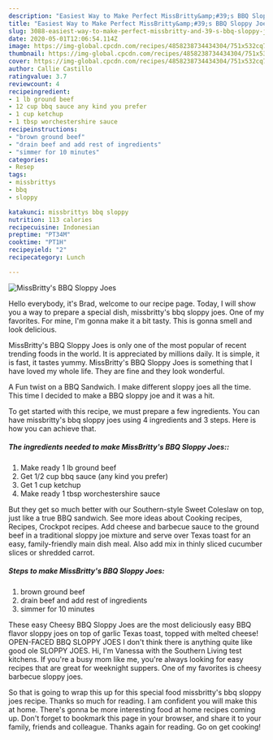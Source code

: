 ```yaml
---
description: "Easiest Way to Make Perfect MissBritty&amp;#39;s BBQ Sloppy Joes"
title: "Easiest Way to Make Perfect MissBritty&amp;#39;s BBQ Sloppy Joes"
slug: 3088-easiest-way-to-make-perfect-missbritty-and-39-s-bbq-sloppy-joes
date: 2020-05-01T12:06:54.114Z
image: https://img-global.cpcdn.com/recipes/4858238734434304/751x532cq70/missbrittys-bbq-sloppy-joes-recipe-main-photo.jpg
thumbnail: https://img-global.cpcdn.com/recipes/4858238734434304/751x532cq70/missbrittys-bbq-sloppy-joes-recipe-main-photo.jpg
cover: https://img-global.cpcdn.com/recipes/4858238734434304/751x532cq70/missbrittys-bbq-sloppy-joes-recipe-main-photo.jpg
author: Callie Castillo
ratingvalue: 3.7
reviewcount: 4
recipeingredient:
- 1 lb ground beef
- 12 cup bbq sauce any kind you prefer
- 1 cup ketchup
- 1 tbsp worchestershire sauce
recipeinstructions:
- "brown ground beef"
- "drain beef and add rest of ingredients"
- "simmer for 10 minutes"
categories:
- Resep
tags:
- missbrittys
- bbq
- sloppy

katakunci: missbrittys bbq sloppy
nutrition: 113 calories
recipecuisine: Indonesian
preptime: "PT34M"
cooktime: "PT1H"
recipeyield: "2"
recipecategory: Lunch

---
```



![MissBritty&#39;s BBQ Sloppy Joes](https://img-global.cpcdn.com/recipes/4858238734434304/751x532cq70/missbrittys-bbq-sloppy-joes-recipe-main-photo.jpg)

Hello everybody, it's Brad, welcome to our recipe page. Today, I will show you a way to prepare a special dish, missbritty&#39;s bbq sloppy joes. One of my favorites. For mine, I'm gonna make it a bit tasty. This is gonna smell and look delicious.

MissBritty&#39;s BBQ Sloppy Joes is only one of the most popular of recent trending foods in the world. It is appreciated by millions daily. It is simple, it is fast, it tastes yummy. MissBritty&#39;s BBQ Sloppy Joes is something that I have loved my whole life. They are fine and they look wonderful.

A Fun twist on a BBQ Sandwich. I make different sloppy joes all the time. This time I decided to make a BBQ sloppy joe and it was a hit.


To get started with this recipe, we must prepare a few ingredients. You can have missbritty&#39;s bbq sloppy joes using 4 ingredients and 3 steps. Here is how you can achieve that.

##### The ingredients needed to make MissBritty&#39;s BBQ Sloppy Joes::

1. Make ready 1 lb ground beef
1. Get 1/2 cup bbq sauce (any kind you prefer)
1. Get 1 cup ketchup
1. Make ready 1 tbsp worchestershire sauce


But they get so much better with our Southern-style Sweet Coleslaw on top, just like a true BBQ sandwich. See more ideas about Cooking recipes, Recipes, Crockpot recipes. Add cheese and barbecue sauce to the ground beef in a traditional sloppy joe mixture and serve over Texas toast for an easy, family-friendly main dish meal. Also add mix in thinly sliced cucumber slices or shredded carrot. 

##### Steps to make MissBritty&#39;s BBQ Sloppy Joes:

1. brown ground beef
1. drain beef and add rest of ingredients
1. simmer for 10 minutes


These easy Cheesy BBQ Sloppy Joes are the most deliciously easy BBQ flavor sloppy joes on top of garlic Texas toast, topped with melted cheese! OPEN-FACED BBQ SLOPPY JOES I don&#39;t think there is anything quite like good ole SLOPPY JOES. Hi, I&#39;m Vanessa with the Southern Living test kitchens. If you&#39;re a busy mom like me, you&#39;re always looking for easy recipes that are great for weeknight suppers. One of my favorites is cheesy barbecue sloppy joes. 

So that is going to wrap this up for this special food missbritty&#39;s bbq sloppy joes recipe. Thanks so much for reading. I am confident you will make this at home. There's gonna be more interesting food at home recipes coming up. Don't forget to bookmark this page in your browser, and share it to your family, friends and colleague. Thanks again for reading. Go on get cooking!

